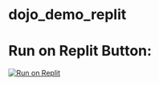 # dojo_demo_replit


# Run on Replit Button:

[![Run on Replit](https://repl.it/badge/github/@ccosnett/dojo_demo_replit)](https://repl.it/github/CompassLabs/dojo_demo_replit)